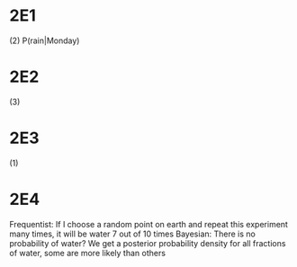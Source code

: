 # 2E1
(2) P(rain|Monday)

# 2E2
(3)

# 2E3
(1)

# 2E4
Frequentist: If I choose a random point on earth and repeat this experiment many times, it will be water 7 out of 10 times
Bayesian: There is no probability of water? We get a posterior probability density for all fractions of water, some are more likely than others
